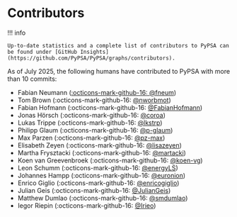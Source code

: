 
# Contributors

!!! info

    Up-to-date statistics and a complete list of contributors to PyPSA can be found under [GitHub Insights](https://github.com/PyPSA/PyPSA/graphs/contributors).

As of July 2025, the following humans have contributed to PyPSA with more than 10 commits:

- Fabian Neumann ([:octicons-mark-github-16: @fneum](https://github.com/fneum))
- Tom Brown (:octicons-mark-github-16: [@nworbmot](https://github.com/nworbmot))
- Fabian Hofmann (:octicons-mark-github-16: [@FabianHofmann](https://github.com/FabianHofmann))
- Jonas Hörsch (:octicons-mark-github-16: [@coroa](https://github.com/coroa))
- Lukas Trippe (:octicons-mark-github-16: [@lkstrp](https://github.com/lkstrp))
- Philipp Glaum (:octicons-mark-github-16: [@p-glaum](https://github.com/p-glaum))
- Max Parzen (:octicons-mark-github-16: [@pz-max](https://github.com/pz-max))
- Elisabeth Zeyen (:octicons-mark-github-16: [@lisazeyen](https://github.com/lisazeyen))
- Martha Frysztacki (:octicons-mark-github-16: [@martacki](https://github.com/martacki))
- Koen van Greevenbroek (:octicons-mark-github-16: [@koen-vg](https://github.com/koen-vg))
- Leon Schumm (:octicons-mark-github-16: [@energyLS](https://github.com/energyLS))
- Johannes Hampp (:octicons-mark-github-16: [@euronion](https://github.com/euronion))
- Enrico Giglio (:octicons-mark-github-16: [@enricogiglio](https://github.com/enricogiglio))
- Julian Geis (:octicons-mark-github-16: [@JulianGeis](https://github.com/JulianGeis))
- Matthew Dumlao (:octicons-mark-github-16: [@smdumlao](https://github.com/smdumlao))
- Iegor Riepin (:octicons-mark-github-16: [@Irieo](https://github.com/Irieo))

